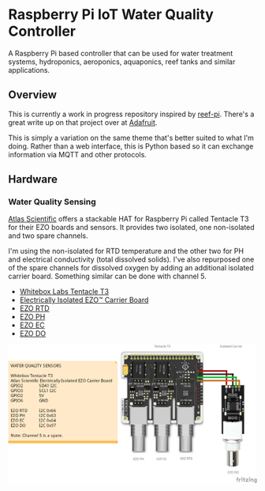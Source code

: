 # Raspberry Pi IoT Water Quality Controller
A Raspberry Pi based controller that can be used for water treatment systems, hydroponics, aeroponics, aquaponics, reef tanks and similar applications.

## Overview
This is currently a work in progress repository inspired by [reef-pi](https://github.com/reef-pi/reef-pi). There's a great write up on that project over at [Adafruit](https://learn.adafruit.com/search?q=reef-pi). 

This is simply a variation on the same theme that's better suited to what I'm doing. Rather than a web interface, this is  Python based so it can exchange information via MQTT and other protocols.

## Hardware
### Water Quality Sensing
[Atlas Scientific](https://www.atlas-scientific.com) offers a stackable HAT for Raspberry Pi called Tentacle T3 for their EZO boards and sensors. It provides two isolated, one non-isolated and two spare channels. 

I'm using the non-isolated for RTD temperature and the other two for PH and electrical conductivity (total dissolved solids). I've also repurposed one of the spare channels for dissolved oxygen by adding an additional isolated carrier board. Something similar can be done with channel 5.

* [Whitebox Labs Tentacle T3](https://www.atlas-scientific.com/product_pages/components/tentacle-t3.html)
* [Electrically Isolated EZO™ Carrier Board](https://www.atlas-scientific.com/product_pages/components/single_carrier_iso.html)
 * [EZO RTD](https://www.atlas-scientific.com/product_pages/circuits/ezo_rtd.html)
 * [EZO PH](https://www.atlas-scientific.com/product_pages/circuits/ezo_ph.html)
 * [EZO EC](https://www.atlas-scientific.com/product_pages/circuits/ezo_ec.html)
 * [EZO DO](https://www.atlas-scientific.com/product_pages/circuits/ezo_do.html)

![Sensor](/images/hydro_sensor_bb.png)




